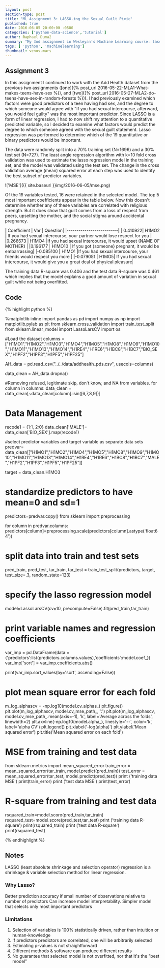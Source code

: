 ```yaml
---
layout: post
section-type: post
title: "ML Assignment 3: LASSO-ing the Sexual Guilt Pixie"
published: true
date: 2016-06-05 20:00:00 -0500
categories: ['python-data-science','tutorial']
author: Raphael Duma2
summary: "My 3nd assignment in Wesleyan's Machine Learning course: lasso regression"
tags: [ 'python', 'machinelearning']
thumbnail: venus-mars  
---
```


## Assignment 3

In this assignment I continued to work with the Add Health dataset from the previous two assignments ([one]({% post_url 2016-05-22-MLA1-What-makes-teens-have-sex %}), and [two]({% post_url 2016-05-27-MLA2-do-teens-have-sex-in-random-forests %})). I had previously examined which factors were good predictors of a teen having had sex, and the degree to which  someone would agree with "If you had sexual intercourse, afterward, you would feel guilty" was the most important predictor. Since LASSO is a form of linear regression, I had to now shift my attention to a quantitative predicted variable, so I decided to examine what factors would predict the degree to which someone agreed with the sexual guilt statement. Lasso regression was performed to determine which of the 19 quantitative or binary predictors would be important. 

The data were randomly split into a 70% training set (N=1696) and a 30% test set (N=727). The least angle regression algorithm with k=10 fold cross validation was used to estimate the lasso regression model in the training set, and the model was validated using the test set. The change in the cross validation average (mean) squared error at each step was used to identify the best subset of predictor variables. 

!['MSE']({{ site.baseurl }}img/2016-06-05/mse.png)

Of the 19 variables tested, 16 were retained in the selected model. The top 5 most important coefficients appear in the table below. Now this doesn't determine whether any of these variables are correlated with religious strength. But it does show that guilt comes from a loss of respect from peers, upsetting the mother, and the social stigma around accidental pregnancy. 

|    Coefficient | Var | Question|
|--------------------------|
| 0.410922|      H1MO2  | If you had sexual intercourse, your partner would lose respect for you |
|0.266673  |    H1MO4  |If you had sexual intercourse, it would upset {NAME OF MOTHER}  |
|0.196177   |  H1MO10  | If you got {someone} pregnant, it would be embarrassing|
|-0.085100   |   H1MO1  |If you had sexual intercourse, your friends would respect you more |
|-0.079051    |  H1MO5| If you had sexual intercourse, it would give you a great deal of physical pleasure|

The training data R-square was 0.406 and the test data R-square was 0.461 which implies that the model explains a good amount of variation in sexual guilt while not being overfitted. 

## Code

{% highlight python %}

%matplotlib inline
import pandas as pd
import numpy as np
import matplotlib.pylab as plt
from sklearn.cross_validation import train_test_split
from sklearn.linear_model import LassoLarsCV
import os

#Load the dataset
columns = ["H1MO1","H1MO2","H1MO3","H1MO4","H1MO5","H1MO8","H1MO9","H1MO10","H1MO11","H1MO13","H1MO14","H1RE4","H1RE6","H1BC8","H1BC7","BIO_SEX","H1PF2","H1PF3","H1PF5","H1PF25"]

AH_data = pd.read_csv("../../data/addhealth_pds.csv", usecols=columns)

data_clean = AH_data.dropna()

#Removing refused, legitimate skip, don't know, and NA from variables.
for column in columns:
    data_clean = data_clean[~data_clean[column].isin([6,7,8,9])]

# Data Management
recode1 = {1:1, 2:0}
data_clean['MALE']= data_clean['BIO_SEX'].map(recode1)

#select predictor variables and target variable as separate data sets  
predvar= data_clean[["H1MO1","H1MO2","H1MO4","H1MO5","H1MO8","H1MO9","H1MO10","H1MO11","H1MO13","H1MO14","H1RE4","H1RE6","H1BC8","H1BC7","MALE","H1PF2","H1PF3","H1PF5","H1PF25"]]

target = data_clean.H1MO3
 
# standardize predictors to have mean=0 and sd=1
predictors=predvar.copy()
from sklearn import preprocessing

for column in predvar.columns:
    predictors[column]=preprocessing.scale(predictors[column].astype('float64'))

# split data into train and test sets
pred_train, pred_test, tar_train, tar_test = train_test_split(predictors, target, 
                                                              test_size=.3, random_state=123)

# specify the lasso regression model
model=LassoLarsCV(cv=10, precompute=False).fit(pred_train,tar_train)

# print variable names and regression coefficients
var_imp = pd.DataFrame(data = {'predictors':list(predictors.columns.values),'coefficients':model.coef_})
var_imp['sort'] = var_imp.coefficients.abs()
                   
print(var_imp.sort_values(by='sort', ascending=False))

# plot mean square error for each fold
m_log_alphascv = -np.log10(model.cv_alphas_)
plt.figure()
plt.plot(m_log_alphascv, model.cv_mse_path_, ':')
plt.plot(m_log_alphascv, model.cv_mse_path_.mean(axis=-1), 'k',
         label='Average across the folds', linewidth=2)
plt.axvline(-np.log10(model.alpha_), linestyle='--', color='k',
            label='alpha CV')
plt.legend()
plt.xlabel('-log(alpha)')
plt.ylabel('Mean squared error')
plt.title('Mean squared error on each fold')

# MSE from training and test data
from sklearn.metrics import mean_squared_error
train_error = mean_squared_error(tar_train, model.predict(pred_train))
test_error = mean_squared_error(tar_test, model.predict(pred_test))
print ('training data MSE')
print(train_error)
print ('test data MSE')
print(test_error)

# R-square from training and test data
rsquared_train=model.score(pred_train,tar_train)
rsquared_test=model.score(pred_test,tar_test)
print ('training data R-square')
print(rsquared_train)
print ('test data R-square')
print(rsquared_test)

{% endhighlight %}

## Notes 

LASSO (least absolute shrinkage and selection operator) regression is a shrinkage & variable selection method for linear regression.

### Why Lasso?

Better prediction accuracy if small number of observations relative to number of predictors
Can increase model interpretability.        Simpler model that selects only most important predictors

### Limitations
1. Selection of variables is 100% statistically driven, rather than intuition or human-knowledge
2. If predictors predictors are correlated, one will be arbitrarily selected
3. Estimating p-values is not straightforward
4. Different methods & software can produce different results
5. No guarantee that selected model is not overfitted, nor that it's the "best model"